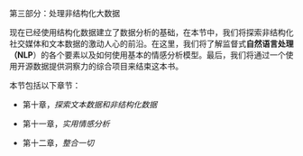 第三部分：处理非结构化大数据

现在已经使用结构化数据建立了数据分析的基础，在本节中，我们将探索非结构化社交媒体和文本数据的激动人心的前沿。在这里，我们将了解监督式**自然语言处理（NLP**）的各个要素以及如何使用基本的情感分析模型。最后，我们将通过一个使用开源数据提供洞察力的综合项目来结束这本书。

本节包括以下章节：

+   第十章，*探索文本数据和非结构化数据*

+   第十一章，*实用情感分析*

+   第十二章，*整合一切*
